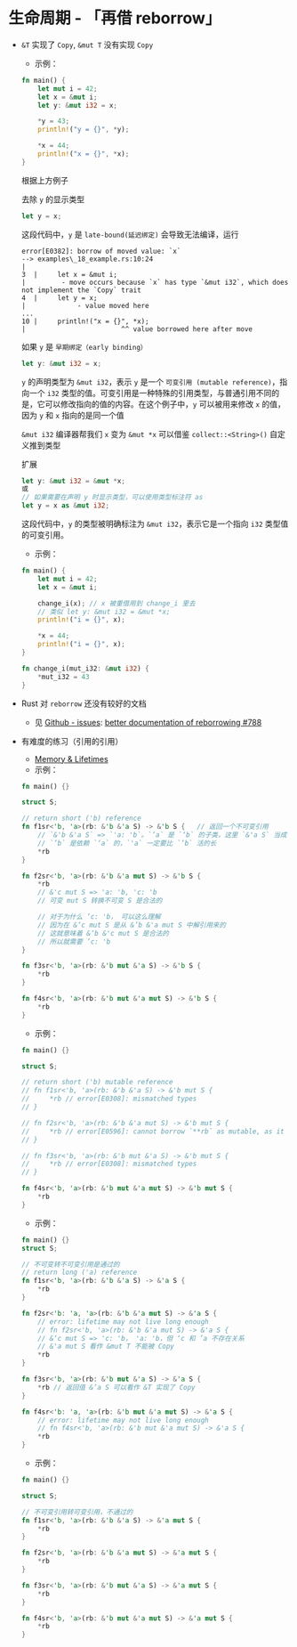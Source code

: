 # 生命周期 - 「再借 reborrow」

- `&T` 实现了 `Copy`, `&mut T` 没有实现 `Copy`
    - 示例：

    ```rust
    fn main() {
        let mut i = 42;
        let x = &mut i;
        let y: &mut i32 = x;

        *y = 43;
        println!("y = {}", *y);

        *x = 44;
        println!("x = {}", *x);
    }
    ```

    根据上方例子

    去除 `y` 的显示类型  

    ```rust
    let y = x;
    ```

    这段代码中，`y` 是 `late-bound(延迟绑定)` 会导致无法编译，运行

    ```text
    error[E0382]: borrow of moved value: `x`
    --> examples\_18_example.rs:10:24
    |
    3  |     let x = &mut i;
    |         - move occurs because `x` has type `&mut i32`, which does not implement the `Copy` trait
    4  |     let y = x;
    |             - value moved here
    ...
    10 |     println!("x = {}", *x);
    |                        ^^ value borrowed here after move
    ```

    如果 `y` 是 `早期绑定（early binding）`

    ```rust
    let y: &mut i32 = x;
    ```

    `y` 的声明类型为 `&mut i32`，表示 `y` 是一个 `可变引用 (mutable reference)`，指向一个 `i32` 类型的值。可变引用是一种特殊的引用类型，与普通引用不同的是，它可以修改指向的值的内容。在这个例子中，`y` 可以被用来修改 `x` 的值，因为 `y` 和 `x` 指向的是同一个值

    `&mut i32` 编译器帮我们 `x` 变为 `&mut *x` 可以借鉴 `collect::<String>()` 自定义推到类型

    扩展

    ```rust
    let y: &mut i32 = &mut *x;
    或
    // 如果需要在声明 y 时显示类型，可以使用类型标注符 as
    let y = x as &mut i32;
    ```

    这段代码中，`y` 的类型被明确标注为 `&mut i32`，表示它是一个指向 `i32` 类型值的可变引用。

    - 示例：

    ```rust
    fn main() {
        let mut i = 42;
        let x = &mut i;

        change_i(x); // x 被重借用到 change_i 里去
        // 类似 let y: &mut i32 = &mut *x;
        println!("i = {}", x);

        *x = 44;
        println!("i = {}", x);
    }

    fn change_i(mut_i32: &mut i32) {
        *mut_i32 = 43
    }
    ```

- Rust 对 `reborrow` 还没有较好的文档
    - 见 [Github - issues](https://github.com/rust-lang/reference): [better documentation of reborrowing #788](https://github.com/rust-lang/reference/issues/788)
- 有难度的练习（引用的引用）
    - [Memory & Lifetimes](https://cheats.rs/#memory-lifetimes)
    - 示例：

    ```rust
    fn main() {}

    struct S;

    // return short ('b) reference
    fn f1sr<'b, 'a>(rb: &'b &'a S) -> &'b S {   // 返回一个不可变引用
        // `&'b &'a S` => `'a: 'b`。`’a` 是 `‘b` 的子类，这里 `&'a S` 当成 T 
        // `’b` 是依赖 `‘a` 的，`'a` 一定要比 `’b` 活的长
        *rb
    }

    fn f2sr<'b, 'a>(rb: &'b &'a mut S) -> &'b S {
        *rb
        // &'c mut S => 'a: 'b, 'c: 'b
        // 可变 mut S 转换不可变 S 是合法的

        // 对于为什么 ’c: 'b， 可以这么理解
        // 因为在 &‘c mut S 是从 &’b &'a mut S 中解引用来的
        // 这就意味着 &‘b &'c mut S 是合法的
        // 所以就需要 ’c: 'b
    }

    fn f3sr<'b, 'a>(rb: &'b mut &'a S) -> &'b S {
        *rb
    }

    fn f4sr<'b, 'a>(rb: &'b mut &'a mut S) -> &'b S {
        *rb
    }
    ```

    - 示例：

    ```rust
    fn main() {}

    struct S;

    // return short ('b) mutable reference
    // fn f1sr<'b, 'a>(rb: &'b &'a S) -> &'b mut S {
    //     *rb // error[E0308]: mismatched types
    // }

    // fn f2sr<'b, 'a>(rb: &'b &'a mut S) -> &'b mut S {
    //     *rb // error[E0596]: cannot borrow `**rb` as mutable, as it is behind a `&` reference
    // }

    // fn f3sr<'b, 'a>(rb: &'b mut &'a S) -> &'b mut S {
    //     *rb // error[E0308]: mismatched types
    // }

    fn f4sr<'b, 'a>(rb: &'b mut &'a mut S) -> &'b mut S {
        *rb
    }
    ```

    - 示例：

    ```rust
    fn main() {}
    struct S;

    // 不可变转不可变引用是通过的
    // return long ('a) reference
    fn f1sr<'b, 'a>(rb: &'b &'a S) -> &'a S {
        *rb
    }

    fn f2sr<'b: 'a, 'a>(rb: &'b &'a mut S) -> &'a S {
        // error: lifetime may not live long enough
        // fn f2sr<'b, 'a>(rb: &'b &'a mut S) -> &'a S {
        // &‘c mut S => 'c: 'b， 'a: 'b，但 ‘c 和 ’a 不存在关系
        // &'a mut S 看作 &mut T 不能被 Copy
        *rb
    }

    fn f3sr<'b, 'a>(rb: &'b mut &'a S) -> &'a S {
        *rb // 返回值 &’a S 可以看作 &T 实现了 Copy
    }

    fn f4sr<'b: 'a, 'a>(rb: &'b mut &'a mut S) -> &'a S {
        // error: lifetime may not live long enough
        // fn f4sr<'b, 'a>(rb: &'b mut &'a mut S) -> &'a S {
        *rb
    }
    ```

    - 示例：

    ```rust
    fn main() {}

    struct S;

    // 不可变引用转可变引用，不通过的
    fn f1sr<'b, 'a>(rb: &'b &'a S) -> &'a mut S {
        *rb
    }

    fn f2sr<'b, 'a>(rb: &'b &'a mut S) -> &'a mut S {
        *rb
    }

    fn f3sr<'b, 'a>(rb: &'b mut &'a S) -> &'a mut S {
        *rb
    }

    fn f4sr<'b, 'a>(rb: &'b mut &'a mut S) -> &'a mut S {
        *rb
    }
    ```
